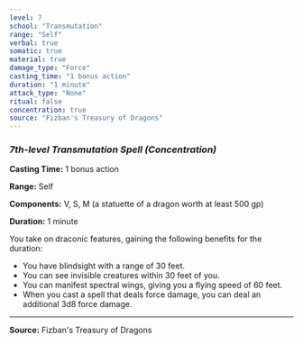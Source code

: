 ```yaml
---
level: 7
school: "Transmutation"
range: "Self"
verbal: true
somatic: true
material: true
damage_type: "Force"
casting_time: "1 bonus action"
duration: "1 minute"
attack_type: "None"
ritual: false
concentration: true
source: "Fizban's Treasury of Dragons"
---
```


### *7th-level Transmutation Spell* *(Concentration)*

**Casting Time:** 1 bonus action

**Range:** Self

**Components:** V, S, M (a statuette of a dragon worth at least 500 gp)

**Duration:** 1 minute

You take on draconic features, gaining the following benefits for the duration:
- You have blindsight with a range of 30 feet.
- You can see invisible creatures within 30 feet of you.
- You can manifest spectral wings, giving you a flying speed of 60 feet.
- When you cast a spell that deals force damage, you can deal an additional 3d8 force damage.

---

**Source:** Fizban's Treasury of Dragons
